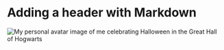 # Adding a header with Markdown

![My personal avatar image of me celebrating Halloween in the Great Hall of Hogwarts](https://avatars.githubusercontent.com/u/60669661?s=96&v=4)
